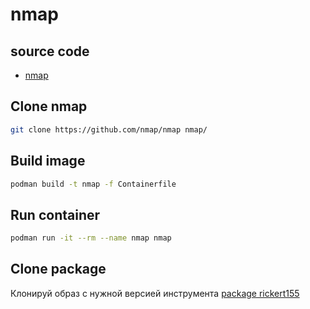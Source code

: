 # nmap

## source code
- [nmap](https://github.com/nmap/nmap)

## Clone nmap

```sh
git clone https://github.com/nmap/nmap nmap/
```
## Build image
```sh
podman build -t nmap -f Containerfile
```
## Run container
```sh
podman run -it --rm --name nmap nmap
```

## Clone package
Клонируй образ с нужной версией инструмента [package rickert155](https://github.com/users/Rickert155/packages/container/package/nmap)
